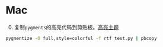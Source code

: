 # Mac

0. 复制`pygments`的高亮代码到剪贴板。[高亮主题](https://help.farbox.com/pygments.html)

```bash
pygmentize -O full,style=colorful -f rtf test.py | pbcopy
```
